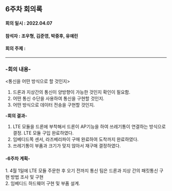 <h2>6주차 회의록</h2>
<h4>회의 일시 : 2022.04.07</h4>
<h4>참석자 : 조우형, 김준영, 박중후, 유예린</h4>
<h4>회의 주제 :   </h4>

----------------------------------------------------------
<h3>-회의 내용-</h3>

<통신을 어떤 방식으로 할 것인지> 

 1. 드론과 지상간의 통신이 양방향이 가능한 것인지 확인이 필요함.
 2. 어떤 통신 수단을 사용하여 통신을 구현할 것인지.
 3. 어떤 방식으로 데이터 전송을 구현할 것인지.    


**-회의 결과-**
 1. LTE 모듈을 드론에 부착해서 드론이 AP기능을 하여 쓰레기통이 연결하는 방식으로 결정. LTE 모듈 구입 완료하였다.
 2. 임베디드쪽 센서, 라즈베리파이 구매 완료하여 도착까지 완료하였다.
 3. 쓰레기통이 부품과 크기가 맞지 않아서 재구매 결정하였다.
 
 <h4>-6주차 계획-</h4>
  1. 4월 1일에 LTE 모듈 주문한 후 오기 전까지 통신 팀은 드론과 지상 간의 패킷통신 구현 방법 조사 및 구현<br>
  2. 임베디드 하드웨어 구현 및 부품 설계.<br>


